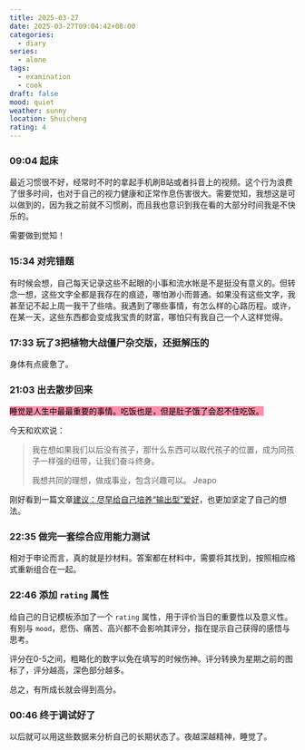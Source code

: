 ```yaml
---
title: 2025-03-27
date: 2025-03-27T09:04:42+08:00
categories:
  - diary
series:
  - alone
tags:
  - examination
  - cook
draft: false
mood: quiet
weather: sunny
location: Shuicheng
rating: 4
---
```


### 09:04 起床

最近习惯很不好，经常时不时的拿起手机刷B站或者抖音上的视频。这个行为浪费了很多时间，也对于自己的视力健康和正常作息伤害很大。需要觉知，我想这是可以做到的，因为我之前就不习惯刷，而且我也意识到我在看的大部分时间我是不快乐的。

需要做到觉知！

### 15:34 对完错题

有时候会想，自己每天记录这些不起眼的小事和流水帐是不是挺没有意义的。但转念一想，这些文字全都是我存在的痕迹，哪怕渺小而普通。如果没有这些文字，我甚至记不起上周一我干了些啥。我遇到了哪些事情，有怎么样的心路历程。或许，在某一天，这些东西都会变成我宝贵的财富，哪怕只有我自己一个人这样觉得。

### 17:33 玩了3把植物大战僵尸杂交版，还挺解压的

身体有点疲惫了。

### 21:03 出去散步回来

<mark style="background: #FF5582A6;">睡觉是人生中最最重要的事情。吃饭也是，但是肚子饿了会忍不住吃饭。</mark>

今天和欢欢说：
> 我在想如果我们以后没有孩子，那什么东西可以取代孩子的位置，成为同孩子一样强的纽带，让我们奋斗终身。
>
> 我想共同的理想，做成事业，包含兴趣可以。
> <span>Jeapo</span>

刚好看到一篇文章[建议：尽早给自己培养“输出型”爱好](https://mp.weixin.qq.com/s/dwEMZXXjl_lS2rEiNATtIQ)，也更加坚定了自己的想法。

### 22:35 做完一套综合应用能力测试

相对于申论而言，真的就是抄材料。答案都在材料中，需要将其找到，按照相应格式重新组合在一起。


### 22:46 添加 `rating` 属性

给自己的日记模板添加了一个 `rating` 属性，用于评价当日的重要性以及意义性。有别与 `mood`，悲伤、痛苦、高兴都不会影响其评分，指在提示自己获得的感悟与思考。

评分在0-5之间，粗略化的数字以免在填写的时候伤神。评分转换为星期之前的图标了，评分越高，深色部分越多。

总之，有所成长就会得到高分。

### 00:46 终于调试好了

以后就可以用这些数据来分析自己的长期状态了。夜越深越精神，睡觉了。
